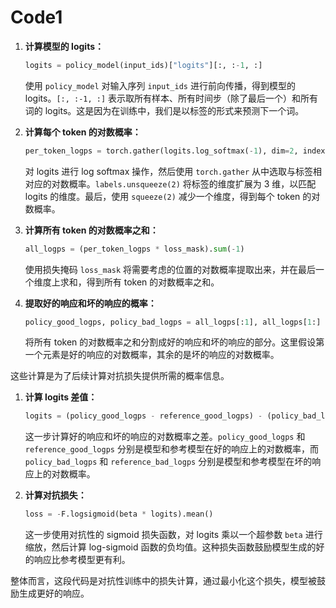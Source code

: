 # Code1

1. **计算模型的 logits：**
   
   ```python
   logits = policy_model(input_ids)["logits"][:, :-1, :]
   ```
   使用 `policy_model` 对输入序列 `input_ids` 进行前向传播，得到模型的 logits。`[:, :-1, :]` 表示取所有样本、所有时间步（除了最后一个）和所有词的 logits。这是因为在训练中，我们是以标签的形式来预测下一个词。
   
2. **计算每个 token 的对数概率：**
   ```python
   per_token_logps = torch.gather(logits.log_softmax(-1), dim=2, index=labels.unsqueeze(2)).squeeze(2)
   ```
   对 logits 进行 log softmax 操作，然后使用 `torch.gather` 从中选取与标签相对应的对数概率。`labels.unsqueeze(2)` 将标签的维度扩展为 3 维，以匹配 logits 的维度。最后，使用 `squeeze(2)` 减少一个维度，得到每个 token 的对数概率。

3. **计算所有 token 的对数概率之和：**
   ```python
   all_logps = (per_token_logps * loss_mask).sum(-1)
   ```
   使用损失掩码 `loss_mask` 将需要考虑的位置的对数概率提取出来，并在最后一个维度上求和，得到所有 token 的对数概率之和。

4. **提取好的响应和坏的响应的概率：**
   ```python
   policy_good_logps, policy_bad_logps = all_logps[:1], all_logps[1:]
   ```
   将所有 token 的对数概率之和分割成好的响应和坏的响应的部分。这里假设第一个元素是好的响应的对数概率，其余的是坏的响应的对数概率。

这些计算是为了后续计算对抗损失提供所需的概率信息。



1. **计算 logits 差值：**
   ```python
   logits = (policy_good_logps - reference_good_logps) - (policy_bad_logps - reference_bad_logps)
   ```
   这一步计算好的响应和坏的响应的对数概率之差。`policy_good_logps` 和 `reference_good_logps` 分别是模型和参考模型在好的响应上的对数概率，而 `policy_bad_logps` 和 `reference_bad_logps` 分别是模型和参考模型在坏的响应上的对数概率。

2. **计算对抗损失：**
   ```python
   loss = -F.logsigmoid(beta * logits).mean()
   ```
   这一步使用对抗性的 sigmoid 损失函数，对 logits 乘以一个超参数 `beta` 进行缩放，然后计算 log-sigmoid 函数的负均值。这种损失函数鼓励模型生成的好的响应比参考模型更有利。

整体而言，这段代码是对抗性训练中的损失计算，通过最小化这个损失，模型被鼓励生成更好的响应。